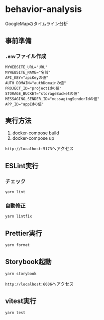 # behavior-analysis

GoogleMapのタイムライン分析

## 事前準備

### `.env`ファイル作成

```
MYWEBSITE_URL="URL"
MYWEBSITE_NAME="名前"
API_KEY="apiKeyの値"
AUTH_DOMAIN="authDomainの値"
PROJECT_ID="projectIdの値"
STORAGE_BUCKET="storageBucketの値"
MESSAGING_SENDER_ID="messagingSenderIdの値"
APP_ID="appIdの値"
```

## 実行方法

1. docker-compose build
2. docker-compose up

`http://localhost:5173`へアクセス

## ESLint実行

### チェック

```sh
yarn lint
```

### 自動修正

```sh
yarn lintfix
```

## Prettier実行

```sh
yarn format
```

## Storybook起動

```sh
yarn storybook
```

`http://localhost:6006`へアクセス

## vitest実行

```sh
yarn test
```

